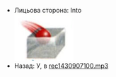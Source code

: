 - Лицьова сторона: Into <br />![prepositions_40.jpg](./12.jpg)
- Назад: У, в [rec1430907100.mp3](./16.mp3)